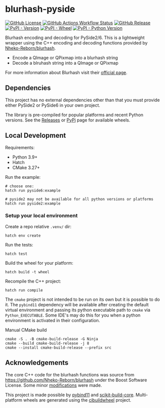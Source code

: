 # blurhash-pyside

[![GitHub License](https://img.shields.io/github/license/leocov-dev/blurhash-pyside)](./LICENSE)
[![GitHub Actions Workflow Status](https://img.shields.io/github/actions/workflow/status/leocov-dev/blurhash-pyside/ci.yml)](https://github.com/leocov-dev/blurhash-pyside/actions/workflows/ci.yml)
[![GitHub Release](https://img.shields.io/github/v/release/leocov-dev/blurhash-pyside)](https://github.com/leocov-dev/blurhash-pyside/releases/latest)
[![PyPI - Version](https://img.shields.io/pypi/v/blurhash-pyside)](https://pypi.org/project/blurhash-pyside/)
[![PyPI - Wheel](https://img.shields.io/pypi/wheel/blurhash-pyside)](https://pypi.org/project/blurhash-pyside/#files)
[![PyPI - Python Version](https://img.shields.io/pypi/pyversions/blurhash-pyside)](./pyproject.toml)


Blurhash encoding and decoding for PySide2/6. 
This is a lightweight wrapper using the C++ encoding and decoding functions 
provided by [Nheko-Reborn/blurhash](https://github.com/Nheko-Reborn/blurhash).

- Encode a QImage or QPixmap into a blurhash string
- Decode a blruhash string into a QImage or QPixmap

For more information about Blurhash visit their [official page](https://blurha.sh/).

## Dependencies

This project has no external dependencies other than that you must provide 
either PySide2 or PySide6 in your own project.

The library is pre-compiled for popular platforms and recent Python versions. 
See the [Releases](https://github.com/leocov-dev/blurhash-pyside/releases) or [PyPi](https://pypi.org/project/blurhash-pyside/) page for available wheels.

## Local Development

Requirements:
- Python 3.9+
- Hatch
- CMake 3.27+

Run the example:
```shell
# choose one:
hatch run pyside6:example

# pyside2 may not be available for all python versions or platforms
hatch run pyside2:example
```

### Setup your local environment

Create a repo relative `.venv/` dir:
```shell
hatch env create
```

Run the tests:
```shell
hatch test
```

Build the wheel for your platform:
```shell
hatch build -t wheel
```

Recompile the C++ project:
```shell
hatch run compile
```

The `cmake` project is not intended to be run on its own but it is possible to do it.
The `pybind11` dependency will be available after creating the default virtual environment
and passing its python executable path to `cmake` via `Python_EXECUTABLE`. Some IDE's may
do this for you when a python environment is activated in their configuration.

Manual CMake build
```shell
cmake -S . -B cmake-build-release -G Ninja
cmake --build cmake-build-release -j 8
cmake --install cmake-build-release --prefix src
```

## Acknowledgements

The core C++ code for the blurhash functions was source from https://github.com/Nheko-Reborn/blurhash
under the Boost Software License. Some minor [modifications](extern/blurhash-cpp/README.md) were made.

This project is made possible by [pybind11](https://github.com/pybind/pybind11) and [scikit-build-core](https://github.com/scikit-build/scikit-build-core). 
Multi-platform wheels are generated using the [cibuildwheel](https://github.com/pypa/cibuildwheel) project.
